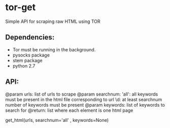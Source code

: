 # tor-get
Simple API for scraping raw HTML using TOR

## Dependencies: 
- Tor must be running in the background.
- pysocks package
- stem package
- python 2.7

## API:
 @param urls: list of urls to scrape
 @param searchnum:
   'all': all keywords must be present in the html file corresponding to url
   \d: at least searchnum number of keywords must be present 
 @param keywords: list of keywords to search for
 @return: list where each element is one html page
 
get_html(urls, searchnum='all' , keywords=None)
